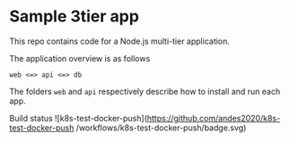 # Sample 3tier app
This repo contains code for a Node.js multi-tier application.

The application overview is as follows

```
web <=> api <=> db
```

The folders `web` and `api` respectively describe how to install and run each app.

Build status
![k8s-test-docker-push](https://github.com/andes2020/k8s-test-docker-push /workflows/k8s-test-docker-push/badge.svg)
